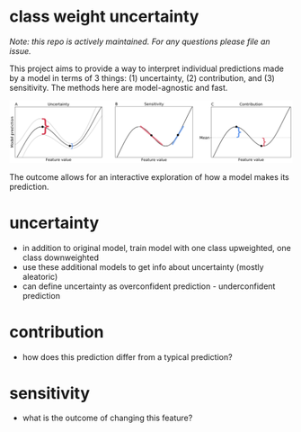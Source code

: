 # class weight uncertainty


*Note: this repo is actively maintained. For any questions please file an issue.*

This project aims to provide a way to interpret individual predictions made by a model in terms of 3 things: (1) uncertainty, (2) contribution, and (3) sensitivity. The methods here are model-agnostic and fast.

![](results/illustrate/illustration.png)

The outcome allows for an interactive exploration of how a model makes its prediction.

# uncertainty

- in addition to original model, train model with one class upweighted, one class downweighted
- use these additional models to get info about uncertainty (mostly aleatoric)
- can define uncertainty as overconfident prediction - underconfident prediction

# contribution

- how does this prediction differ from a typical prediction?


# sensitivity

- what is the outcome of changing this feature?


